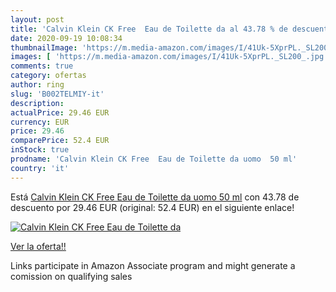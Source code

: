 ```yaml
---
layout: post
title: 'Calvin Klein CK Free  Eau de Toilette da al 43.78 % de descuento'
date: 2020-09-19 10:08:34
thumbnailImage: 'https://m.media-amazon.com/images/I/41Uk-5XprPL._SL200_.jpg'
images: [ 'https://m.media-amazon.com/images/I/41Uk-5XprPL._SL200_.jpg' ]
comments: true
category: ofertas
author: ring
slug: 'B002TELMIY-it'
description:
actualPrice: 29.46 EUR
currency: EUR
price: 29.46
comparePrice: 52.4 EUR
inStock: true
prodname: 'Calvin Klein CK Free  Eau de Toilette da uomo  50 ml'
country: 'it'
---
```


Está [Calvin Klein CK Free  Eau de Toilette da uomo  50 ml](https://www.amazon.it/dp/B002TELMIY/?tag=tolees00-21) con 43.78 de descuento por 29.46 EUR (original: 52.4 EUR) en el siguiente enlace!

[![Calvin Klein CK Free  Eau de Toilette da](https://m.media-amazon.com/images/I/41Uk-5XprPL._SL200_.jpg)](https://www.amazon.it/dp/B002TELMIY/?tag=tolees00-21)

[Ver la oferta!!](https://www.amazon.it/dp/B002TELMIY/?tag=tolees00-21)

Links participate in Amazon Associate program and might generate a comission on qualifying sales


